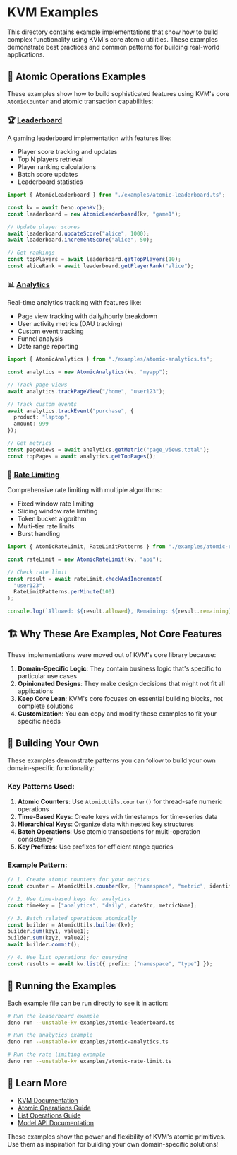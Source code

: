 # KVM Examples

This directory contains example implementations that show how to build complex functionality using KVM's core atomic utilities. These examples demonstrate best practices and common patterns for building real-world applications.

## 🎯 Atomic Operations Examples

These examples show how to build sophisticated features using KVM's core `AtomicCounter` and atomic transaction capabilities:

### 🏆 [Leaderboard](./atomic-leaderboard.ts)

A gaming leaderboard implementation with features like:
- Player score tracking and updates
- Top N players retrieval  
- Player ranking calculations
- Batch score updates
- Leaderboard statistics

```typescript
import { AtomicLeaderboard } from "./examples/atomic-leaderboard.ts";

const kv = await Deno.openKv();
const leaderboard = new AtomicLeaderboard(kv, "game1");

// Update player scores
await leaderboard.updateScore("alice", 1000);
await leaderboard.incrementScore("alice", 50);

// Get rankings
const topPlayers = await leaderboard.getTopPlayers(10);
const aliceRank = await leaderboard.getPlayerRank("alice");
```

### 📊 [Analytics](./atomic-analytics.ts)

Real-time analytics tracking with features like:
- Page view tracking with daily/hourly breakdown
- User activity metrics (DAU tracking)
- Custom event tracking
- Funnel analysis
- Date range reporting

```typescript
import { AtomicAnalytics } from "./examples/atomic-analytics.ts";

const analytics = new AtomicAnalytics(kv, "myapp");

// Track page views
await analytics.trackPageView("/home", "user123");

// Track custom events
await analytics.trackEvent("purchase", {
  product: "laptop",
  amount: 999
});

// Get metrics
const pageViews = await analytics.getMetric("page_views.total");
const topPages = await analytics.getTopPages();
```

### 🚦 [Rate Limiting](./atomic-rate-limit.ts)

Comprehensive rate limiting with multiple algorithms:
- Fixed window rate limiting
- Sliding window rate limiting  
- Token bucket algorithm
- Multi-tier rate limits
- Burst handling

```typescript
import { AtomicRateLimit, RateLimitPatterns } from "./examples/atomic-rate-limit.ts";

const rateLimit = new AtomicRateLimit(kv, "api");

// Check rate limit
const result = await rateLimit.checkAndIncrement(
  "user123", 
  RateLimitPatterns.perMinute(100)
);

console.log(`Allowed: ${result.allowed}, Remaining: ${result.remaining}`);
```

## 🏗️ Why These Are Examples, Not Core Features

These implementations were moved out of KVM's core library because:

1. **Domain-Specific Logic**: They contain business logic that's specific to particular use cases
2. **Opinionated Designs**: They make design decisions that might not fit all applications
3. **Keep Core Lean**: KVM's core focuses on essential building blocks, not complete solutions
4. **Customization**: You can copy and modify these examples to fit your specific needs

## 🔧 Building Your Own

These examples demonstrate patterns you can follow to build your own domain-specific functionality:

### Key Patterns Used:

1. **Atomic Counters**: Use `AtomicUtils.counter()` for thread-safe numeric operations
2. **Time-Based Keys**: Create keys with timestamps for time-series data
3. **Hierarchical Keys**: Organize data with nested key structures
4. **Batch Operations**: Use atomic transactions for multi-operation consistency
5. **Key Prefixes**: Use prefixes for efficient range queries

### Example Pattern:

```typescript
// 1. Create atomic counters for your metrics
const counter = AtomicUtils.counter(kv, ["namespace", "metric", identifier]);

// 2. Use time-based keys for analytics
const timeKey = ["analytics", "daily", dateStr, metricName];

// 3. Batch related operations atomically
const builder = AtomicUtils.builder(kv);
builder.sum(key1, value1);
builder.sum(key2, value2);
await builder.commit();

// 4. Use list operations for querying
const results = await kv.list({ prefix: ["namespace", "type"] });
```

## 🚀 Running the Examples

Each example file can be run directly to see it in action:

```bash
# Run the leaderboard example
deno run --unstable-kv examples/atomic-leaderboard.ts

# Run the analytics example  
deno run --unstable-kv examples/atomic-analytics.ts

# Run the rate limiting example
deno run --unstable-kv examples/atomic-rate-limit.ts
```

## 📖 Learn More

- [KVM Documentation](../README.md)
- [Atomic Operations Guide](../lib/atomic-utils.ts)
- [List Operations Guide](../lib/list-operations.ts)
- [Model API Documentation](../lib/model.ts)

These examples show the power and flexibility of KVM's atomic primitives. Use them as inspiration for building your own domain-specific solutions!